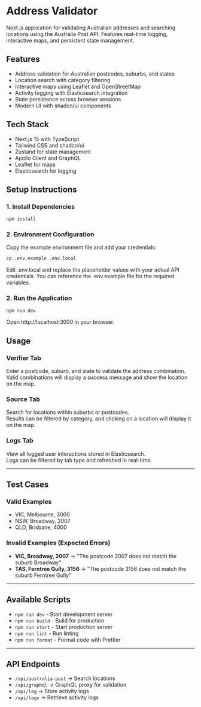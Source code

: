 
# Address Validator

 Next.js application for validating Australian addresses and searching locations using the Australia Post API. Features real-time logging, interactive maps, and persistent state management.

 ## Features

- Address validation for Australian postcodes, suburbs, and states
- Location search with category filtering
- Interactive maps using Leaflet and OpenStreetMap
- Activity logging with Elasticsearch integration
- State persistence across browser sessions
- Modern UI with shadcn/ui components

## Tech Stack

- Next.js 15 with TypeScript
- Tailwind CSS and shadcn/ui
- Zustand for state management
- Apollo Client and GraphQL
- Leaflet for maps
- Elasticsearch for logging

## Setup Instructions

### 1. Install Dependencies
```bash
npm install
```
### 2. Environment Configuration
Copy the example environment file and add your credentials:
```bash
cp .env.example .env.local
```
Edit .env.local and replace the placeholder values with your actual API credentials. You can reference the .env.example file for the required variables.
### 2. Run the Application
```bash
npm run dev
```
Open http://localhost:3000 in your browser.
## Usage

### Verifier Tab
Enter a postcode, suburb, and state to validate the address combination.  
Valid combinations will display a success message and show the location on the map.

### Source Tab
Search for locations within suburbs or postcodes.  
Results can be filtered by category, and clicking on a location will display it on the map.

### Logs Tab
View all logged user interactions stored in Elasticsearch.  
Logs can be filtered by tab type and refreshed in real-time.

---

## Test Cases

### Valid Examples
- VIC, Melbourne, 3000  
- NSW, Broadway, 2007  
- QLD, Brisbane, 4000  

### Invalid Examples (Expected Errors)
- **VIC, Broadway, 2007** → "The postcode 2007 does not match the suburb Broadway"  
- **TAS, Ferntree Gully, 3156** → "The postcode 3156 does not match the suburb Ferntree Gully"  

---

## Available Scripts

- `npm run dev` - Start development server  
- `npm run build` - Build for production  
- `npm run start` - Start production server  
- `npm run lint` - Run linting  
- `npm run format` - Format code with Prettier  

---

## API Endpoints

- `/api/australia-post` → Search locations  
- `/api/graphql` → GraphQL proxy for validation  
- `/api/log` → Store activity logs  
- `/api/logs` → Retrieve activity logs  

